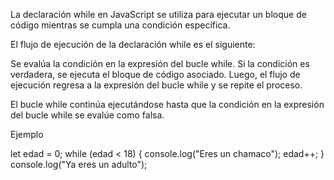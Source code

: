 La declaración while en JavaScript se utiliza para ejecutar un bloque de código mientras se cumpla una condición específica.

El flujo de ejecución de la declaración while es el siguiente:

Se evalúa la condición en la expresión del bucle while.
Si la condición es verdadera, se ejecuta el bloque de código asociado.
Luego, el flujo de ejecución regresa a la expresión del bucle while y se repite el proceso.

El bucle while continúa ejecutándose hasta que la condición en la expresión del bucle while se evalúe como falsa.


Ejemplo

  let edad = 0;
  while (edad < 18) {
    console.log("Eres un chamaco");
    edad++;
  }
  console.log("Ya eres un adulto");
